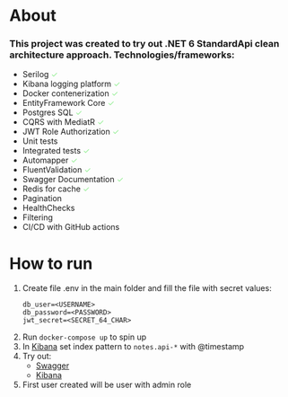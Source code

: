 # About #
### This project was created to try out <b> .NET 6 StandardApi</b> clean architecture approach. Technologies/frameworks: ###
* Serilog <span style="color:lightgreen"> ✓</span> 
* Kibana logging platform <span style="color:lightgreen"> ✓</span> 
* Docker contenerization <span style="color:lightgreen"> ✓</span> 
* EntityFramework Core <span style="color:lightgreen"> ✓</span> 
* Postgres SQL <span style="color:lightgreen"> ✓</span> 
* CQRS with MediatR <span style="color:lightgreen"> ✓</span> 
* JWT Role Authorization <span style="color:lightgreen"> ✓</span> 
* Unit tests
* Integrated tests <span style="color:lightgreen"> ✓</span> 
* Automapper <span style="color:lightgreen"> ✓</span> 
* FluentValidation <span style="color:lightgreen"> ✓</span> 
* Swagger Documentation <span style="color:lightgreen"> ✓</span> 
* Redis for cache <span style="color:lightgreen"> ✓</span>
* Pagination
* HealthChecks
* Filtering
* CI/CD with GitHub actions

# How to run # 

1. Create file .env in the main folder and fill the file with secret values:
    ```
    db_user=<USERNAME>
    db_password=<PASSWORD>
    jwt_secret=<SECRET_64_CHAR>
    ```
2. Run `docker-compose up` to spin up
3. In [Kibana](http://localhost:5601/app/home) set index pattern to `notes.api-*` with @timestamp
4. Try out:
    * [Swagger](http://localhost:2100/documentation/index.html)
    * [Kibana](http://localhost:5601/app/home)
5. First user created will be user with admin role